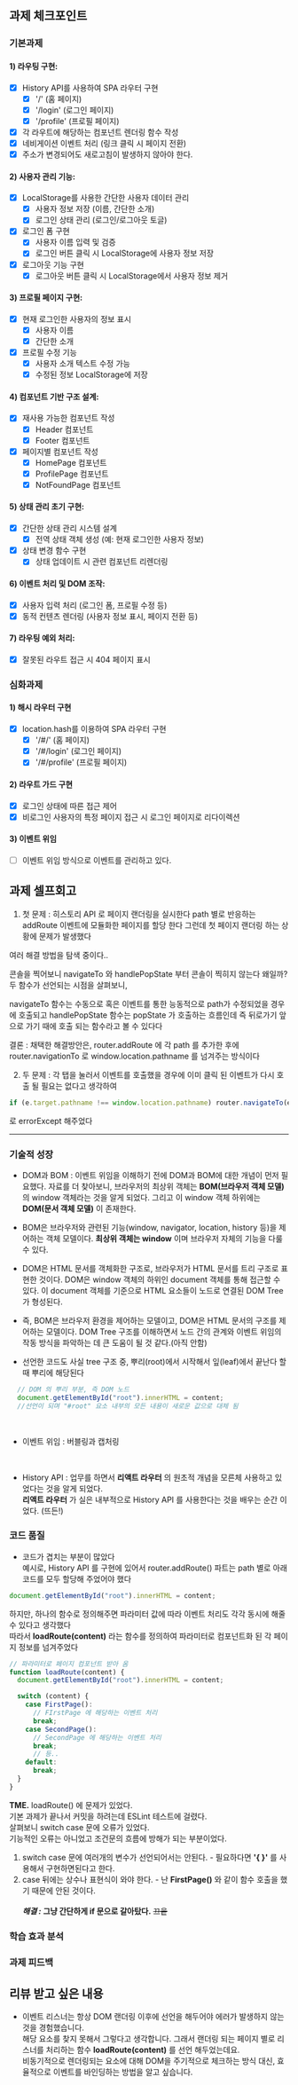## 과제 체크포인트

### 기본과제

#### 1) 라우팅 구현:
- [x] History API를 사용하여 SPA 라우터 구현
  - [x] '/' (홈 페이지)
  - [x] '/login' (로그인 페이지)
  - [x] '/profile' (프로필 페이지)
- [x] 각 라우트에 해당하는 컴포넌트 렌더링 함수 작성
- [x] 네비게이션 이벤트 처리 (링크 클릭 시 페이지 전환)
- [x] 주소가 변경되어도 새로고침이 발생하지 않아야 한다.

#### 2) 사용자 관리 기능:
- [x] LocalStorage를 사용한 간단한 사용자 데이터 관리
  - [x] 사용자 정보 저장 (이름, 간단한 소개)
  - [x] 로그인 상태 관리 (로그인/로그아웃 토글)
- [x] 로그인 폼 구현
  - [x] 사용자 이름 입력 및 검증
  - [x] 로그인 버튼 클릭 시 LocalStorage에 사용자 정보 저장
- [x] 로그아웃 기능 구현
  - [x] 로그아웃 버튼 클릭 시 LocalStorage에서 사용자 정보 제거

#### 3) 프로필 페이지 구현:
- [x] 현재 로그인한 사용자의 정보 표시
  - [x] 사용자 이름
  - [x] 간단한 소개
- [x] 프로필 수정 기능
  - [x] 사용자 소개 텍스트 수정 가능
  - [x] 수정된 정보 LocalStorage에 저장

#### 4) 컴포넌트 기반 구조 설계:
- [x] 재사용 가능한 컴포넌트 작성
  - [x] Header 컴포넌트
  - [x] Footer 컴포넌트
- [x] 페이지별 컴포넌트 작성
  - [x] HomePage 컴포넌트
  - [x] ProfilePage 컴포넌트
  - [x] NotFoundPage 컴포넌트

#### 5) 상태 관리 초기 구현:
- [x] 간단한 상태 관리 시스템 설계
  - [x] 전역 상태 객체 생성 (예: 현재 로그인한 사용자 정보)
- [x] 상태 변경 함수 구현
  - [x] 상태 업데이트 시 관련 컴포넌트 리렌더링

#### 6) 이벤트 처리 및 DOM 조작:
- [x] 사용자 입력 처리 (로그인 폼, 프로필 수정 등)
- [x] 동적 컨텐츠 렌더링 (사용자 정보 표시, 페이지 전환 등)

#### 7) 라우팅 예외 처리:
- [x] 잘못된 라우트 접근 시 404 페이지 표시

### 심화과제

#### 1) 해시 라우터 구현
- [x] location.hash를 이용하여 SPA 라우터 구현
  - [x] '/#/' (홈 페이지)
  - [x] '/#/login' (로그인 페이지) 
  - [x] '/#/profile' (프로필 페이지)
 
#### 2) 라우트 가드 구현
- [x] 로그인 상태에 따른 접근 제어
- [x] 비로그인 사용자의 특정 페이지 접근 시 로그인 페이지로 리다이렉션

#### 3) 이벤트 위임

- [ ] 이벤트 위임 방식으로 이벤트를 관리하고 있다.

## 과제 셀프회고

<!-- 과제에 대한 회고를 작성해주세요 -->

1. 첫 문제 : 히스토리 API 로 페이지 랜더링을 실시한다
path 별로 반응하는 addRoute 이벤트에 모듈화한 페이지를 할당 한다
그런데 첫 페이지 랜더링 하는 상황에 문제가 발생했다

여러 해결 방법을 탐색 중이다..

콘솔을 찍어보니 navigateTo 와 handlePopState 부터 콘솔이 찍히지 않는다 왜일까?
두 함수가 선언되는 시점을 살펴보니,

navigateTo 함수는 수동으로 혹은 이벤트를 통한 능동적으로 path가 수정되었을 경우에 호출되고
handlePopState 함수는 popState 가 호출하는 흐름인데 즉 뒤로가기 앞으로 가기 때에 호출 되는 함수라고 볼 수 있다다

결론 : 채택한 해결방안은, router.addRoute 에 각 path 를 추가한 후에 router.navigationTo 로 window.location.pathname 를 넘겨주는 방식이다

2. 두 문제 : 각 탭을 눌러서 이벤트를 호출했을 경우에 이미 클릭 된 이벤트가 다시 호출 될 필요는 없다고 생각하여

```javascript
if (e.target.pathname !== window.location.pathname) router.navigateTo(e.target.pathname);
```

로 errorExcept 해주었다

---
### 기술적 성장
- DOM과 BOM : 이벤트 위임을 이해하기 전에 DOM과 BOM에 대한 개념이 먼저 필요했다.
자료를 더 찾아보니, 브라우저의 최상위 객체는 **BOM(브라우저 객체 모델)** 의 window 객체라는 것을 알게 되었다.
그리고 이 window 객체 하위에는 **DOM(문서 객체 모델)** 이 존재한다.

- BOM은 브라우저와 관련된 기능(window, navigator, location, history 등)을 제어하는 객체 모델이다.
**최상위 객체는 window** 이며 브라우저 자체의 기능을 다룰 수 있다.

- DOM은 HTML 문서를 객체화한 구조로, 브라우저가 HTML 문서를 트리 구조로 표현한 것이다.
DOM은 window 객체의 하위인 document 객체를 통해 접근할 수 있다.
이 document 객체를 기준으로 HTML 요소들이 노드로 연결된 DOM Tree가 형성된다.

- 즉, BOM은 브라우저 환경을 제어하는 모델이고, DOM은 HTML 문서의 구조를 제어하는 모델이다.
DOM Tree 구조를 이해하면서 노드 간의 관계와 이벤트 위임의 작동 방식을 파악하는 데 큰 도움이 될 것 같다.(아직 안함)

- 선언한 코드도 사실 tree 구조 중, 뿌리(root)에서 시작해서 잎(leaf)에서 끝난다 할때 뿌리에 해당된다
```javascript
  // DOM 의 뿌리 부분, 즉 DOM 노드
  document.getElementById("root").innerHTML = content; 
  //선언이 되며 "#root" 요소 내부의 모든 내용이 새로운 값으로 대체 됨
```
<br />

- 이벤트 위임 : 버블링과 캡처링

<br />

- History API : 업무를 하면서 **리액트 라우터** 의 원초적 개념을 모른체 사용하고 있었다는 것을 알게 되었다.<br/>**리액트 라우터** 가 실은 내부적으로 History API 를 사용한다는 것을 배우는 순간 이었다. (뜨든!)

### 코드 품질
- 코드가 겹치는 부분이 많았다 <br />
예시로, History API 를 구현에 있어서 router.addRoute() 파트는 path 별로 아래 코드를 모두 할당해 주었어야 했다
```javascript
document.getElementById("root").innerHTML = content; 
```
하지만, 하나의 함수로 정의해주면 파라미터 값에 따라 이벤트 처리도 각각 동시에 해줄 수 있다고 생각했다<br />
따라서 **loadRoute(content)** 라는 함수를 정의하여 파라미터로 컴포넌트화 된 각 페이지 정보를 넘겨주었다
```javascript
// 파라미터로 페이지 컴포넌트 받아 옴
function loadRoute(content) {
  document.getElementById("root").innerHTML = content;

  switch (content) {
    case FirstPage():
      // FIrstPage 에 해당하는 이벤트 처리
      break;
    case SecondPage():
      // SecondPage 에 해당하는 이벤트 처리
      break;
      // 등..
    default:
      break;
  }
}
```

**TME.** loadRoute() 에 문제가 있었다.<br />
기본 과제가 끝나서 커밋을 하려는데 ESLint 테스트에 걸렸다.<br />
살펴보니 switch case 문에 오류가 있었다.<br />
기능적인 오류는 아니었고 조건문의 흐름에 방해가 되는 부분이었다.<br />
  1. switch case 문에 여러개의 변수가 선언되어서는 안된다.
    - 필요하다면 **'{ }'** 를 사용해서 구현하면된다고 한다.
  2. case 뒤에는 상수나 표현식이 와야 한다.
    - 난 **FirstPage()** 와 같이 함수 호출을 했기 때문에 안된 것이다.<br /><br />
  ***해결 :* 그냥 간단하게 if 문으로 갈아탔다.** ~~끄읕~~


### 학습 효과 분석
<!-- 예시
- 가장 큰 배움이 있었던 부분
- 추가 학습이 필요한 영역
- 실무 적용 가능성
-->

### 과제 피드백
<!-- 예시
- 과제에서 모호하거나 애매했던 부분
- 과제에서 좋았던 부분
-->

## 리뷰 받고 싶은 내용
- 이벤트 리스너는 항상 DOM 랜더링 이후에 선언을 해두어야 에러가 발생하지 않는 것을 경험했습니다.<br />해당 요소를 찾지 못해서 그렇다고 생각합니다. 그래서 랜더링 되는 페이지 별로 리스너를 처리하는 함수 **loadRoute(content)** 를 선언 해두었는데요.<br />비동기적으로 렌더링되는 요소에 대해 DOM을 주기적으로 체크하는 방식 대신, 효율적으로 이벤트를 바인딩하는 방법을 알고 싶습니다.<br />
<!--
피드백 받고 싶은 내용을 구체적으로 남겨주세요
모호한 요청은 피드백을 남기기 어렵습니다.

참고링크: https://chatgpt.com/share/675b6129-515c-8001-ba72-39d0fa4c7b62

모호한 질문의 예시)
- 무엇을 질문해야 할지 몰라서 코치님이 보시기에 고쳐야할것들 전반적으로 피드백 부탁드립니다.
- 코드 스타일에 대한 피드백 부탁드립니다.
- 코드 구조에 대한 피드백 부탁드립니다.
- 개념적인 오류에 대한 피드백 부탁드립니다.
- 추가 구현이 필요한 부분에 대한 피드백 부탁드립니다.

구체적인 질문의 예시)
- 파일A의 함수B와 그 안의 변수명을 보면 직관성이 떨어지는 것 같습니다. 함수와 변수 이름을 더 명확하게 지을 방법에 대해 조언해 주실 수 있나요?
- 현재 파일 단위로 코드를 분리했지만, 이번 주차 발제를 기준으로 봤을 때 모듈화나 계층화에서 부족함이 있는 것 같습니다. 특히 A와 B 부분에서 모듈화를 더 진행할지 그대로 둘지 고민하였습니다. (...구체적인 고민 사항 적기...). 코치님의 의견이 궁금합니다.
- 옵저버 패턴을 사용해 상태 관리 로직을 구현해 보려 했습니다. 제가 구현한 코드가 옵저버 패턴에 맞게 잘 구성되었는지 검토해 주시고, 보완할 부분을 제안해 주실 수 있을까요?
- 컴포넌트 A를 테스트 할 때 B와의 의존성 때문에 테스트 코드를 작성하려다 포기했습니다. A와 B의 의존성을 낮추고 테스트 가능성을 높이는 구조 개선 방안이 있을까요?
-->
